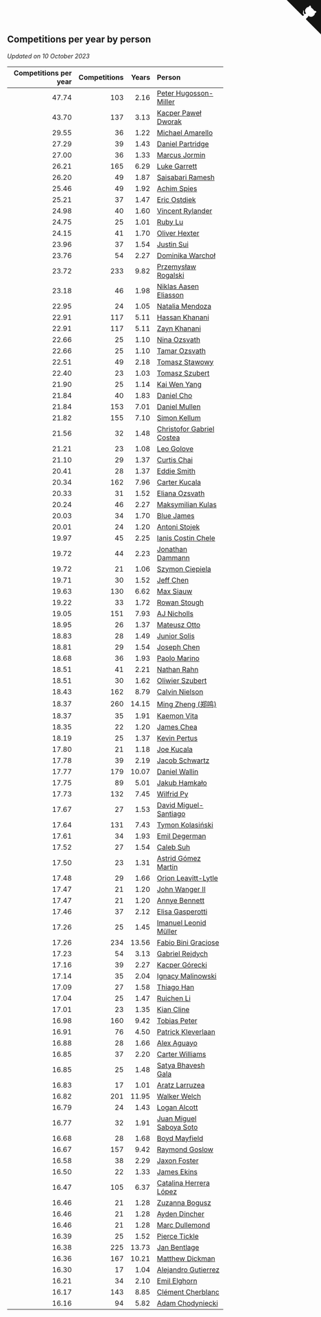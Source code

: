 ## Competitions per year by person

*Updated on 10 October 2023*

| Competitions per year | Competitions | Years | Person |
| ---: | ---: | ---: | :--- |
| 47.74 | 103 | 2.16 | [Peter Hugosson-Miller](https://www.worldcubeassociation.org/persons/2021HUGO01) |
| 43.70 | 137 | 3.13 | [Kacper Paweł Dworak](https://www.worldcubeassociation.org/persons/2020DWOR01) |
| 29.55 | 36 | 1.22 | [Michael Amarello](https://www.worldcubeassociation.org/persons/2022AMAR09) |
| 27.29 | 39 | 1.43 | [Daniel Partridge](https://www.worldcubeassociation.org/persons/2022PART02) |
| 27.00 | 36 | 1.33 | [Marcus Jormin](https://www.worldcubeassociation.org/persons/2022JORM01) |
| 26.21 | 165 | 6.29 | [Luke Garrett](https://www.worldcubeassociation.org/persons/2017GARR05) |
| 26.20 | 49 | 1.87 | [Saisabari Ramesh](https://www.worldcubeassociation.org/persons/2021RAME01) |
| 25.46 | 49 | 1.92 | [Achim Spies](https://www.worldcubeassociation.org/persons/2021SPIE01) |
| 25.21 | 37 | 1.47 | [Eric Ostdiek](https://www.worldcubeassociation.org/persons/2022OSTD01) |
| 24.98 | 40 | 1.60 | [Vincent Rylander](https://www.worldcubeassociation.org/persons/2022RYLA01) |
| 24.75 | 25 | 1.01 | [Ruby Lu](https://www.worldcubeassociation.org/persons/2022LURU01) |
| 24.15 | 41 | 1.70 | [Oliver Hexter](https://www.worldcubeassociation.org/persons/2022HEXT01) |
| 23.96 | 37 | 1.54 | [Justin Sui](https://www.worldcubeassociation.org/persons/2022SUIJ01) |
| 23.76 | 54 | 2.27 | [Dominika Warchoł](https://www.worldcubeassociation.org/persons/2021WARC01) |
| 23.72 | 233 | 9.82 | [Przemysław Rogalski](https://www.worldcubeassociation.org/persons/2013ROGA02) |
| 23.18 | 46 | 1.98 | [Niklas Aasen Eliasson](https://www.worldcubeassociation.org/persons/2021ELIA01) |
| 22.95 | 24 | 1.05 | [Natalia Mendoza](https://www.worldcubeassociation.org/persons/2022MEND24) |
| 22.91 | 117 | 5.11 | [Hassan Khanani](https://www.worldcubeassociation.org/persons/2018KHAN26) |
| 22.91 | 117 | 5.11 | [Zayn Khanani](https://www.worldcubeassociation.org/persons/2018KHAN28) |
| 22.66 | 25 | 1.10 | [Nina Ozsvath](https://www.worldcubeassociation.org/persons/2022OZSV03) |
| 22.66 | 25 | 1.10 | [Tamar Ozsvath](https://www.worldcubeassociation.org/persons/2022OZSV04) |
| 22.51 | 49 | 2.18 | [Tomasz Stawowy](https://www.worldcubeassociation.org/persons/2021STAW01) |
| 22.40 | 23 | 1.03 | [Tomasz Szubert](https://www.worldcubeassociation.org/persons/2022SZUB02) |
| 21.90 | 25 | 1.14 | [Kai Wen Yang](https://www.worldcubeassociation.org/persons/2022YANG19) |
| 21.84 | 40 | 1.83 | [Daniel Cho](https://www.worldcubeassociation.org/persons/2021CHOD01) |
| 21.84 | 153 | 7.01 | [Daniel Mullen](https://www.worldcubeassociation.org/persons/2016MULL04) |
| 21.82 | 155 | 7.10 | [Simon Kellum](https://www.worldcubeassociation.org/persons/2016KELL12) |
| 21.56 | 32 | 1.48 | [Christofor Gabriel Costea](https://www.worldcubeassociation.org/persons/2022COST03) |
| 21.21 | 23 | 1.08 | [Leo Golove](https://www.worldcubeassociation.org/persons/2022GOLO02) |
| 21.10 | 29 | 1.37 | [Curtis Chai](https://www.worldcubeassociation.org/persons/2022CHAI02) |
| 20.41 | 28 | 1.37 | [Eddie Smith](https://www.worldcubeassociation.org/persons/2022SMIT20) |
| 20.34 | 162 | 7.96 | [Carter Kucala](https://www.worldcubeassociation.org/persons/2015KUCA01) |
| 20.33 | 31 | 1.52 | [Eliana Ozsvath](https://www.worldcubeassociation.org/persons/2022OZSV01) |
| 20.24 | 46 | 2.27 | [Maksymilian Kulas](https://www.worldcubeassociation.org/persons/2021KULA02) |
| 20.03 | 34 | 1.70 | [Blue James](https://www.worldcubeassociation.org/persons/2022JAME01) |
| 20.01 | 24 | 1.20 | [Antoni Stojek](https://www.worldcubeassociation.org/persons/2022STOJ03) |
| 19.97 | 45 | 2.25 | [Ianis Costin Chele](https://www.worldcubeassociation.org/persons/2021CHEL01) |
| 19.72 | 44 | 2.23 | [Jonathan Dammann](https://www.worldcubeassociation.org/persons/2021DAMM01) |
| 19.72 | 21 | 1.06 | [Szymon Ciepiela](https://www.worldcubeassociation.org/persons/2022CIEP01) |
| 19.71 | 30 | 1.52 | [Jeff Chen](https://www.worldcubeassociation.org/persons/2022CHEN19) |
| 19.63 | 130 | 6.62 | [Max Siauw](https://www.worldcubeassociation.org/persons/2017SIAU02) |
| 19.22 | 33 | 1.72 | [Rowan Stough](https://www.worldcubeassociation.org/persons/2022STOU01) |
| 19.05 | 151 | 7.93 | [AJ Nicholls](https://www.worldcubeassociation.org/persons/2015NICH04) |
| 18.95 | 26 | 1.37 | [Mateusz Otto](https://www.worldcubeassociation.org/persons/2022OTTO01) |
| 18.83 | 28 | 1.49 | [Junior Solis](https://www.worldcubeassociation.org/persons/2022SOLI03) |
| 18.81 | 29 | 1.54 | [Joseph Chen](https://www.worldcubeassociation.org/persons/2022CHEN16) |
| 18.68 | 36 | 1.93 | [Paolo Marino](https://www.worldcubeassociation.org/persons/2021MARI04) |
| 18.51 | 41 | 2.21 | [Nathan Rahn](https://www.worldcubeassociation.org/persons/2021RAHN01) |
| 18.51 | 30 | 1.62 | [Oliwier Szubert](https://www.worldcubeassociation.org/persons/2022SZUB01) |
| 18.43 | 162 | 8.79 | [Calvin Nielson](https://www.worldcubeassociation.org/persons/2014NIEL03) |
| 18.37 | 260 | 14.15 | [Ming Zheng (郑鸣)](https://www.worldcubeassociation.org/persons/2009ZHEN11) |
| 18.37 | 35 | 1.91 | [Kaemon Vita](https://www.worldcubeassociation.org/persons/2021VITA01) |
| 18.35 | 22 | 1.20 | [James Chea](https://www.worldcubeassociation.org/persons/2022CHEA05) |
| 18.19 | 25 | 1.37 | [Kevin Pertus](https://www.worldcubeassociation.org/persons/2022PERT01) |
| 17.80 | 21 | 1.18 | [Joe Kucala](https://www.worldcubeassociation.org/persons/2022KUCA01) |
| 17.78 | 39 | 2.19 | [Jacob Schwartz](https://www.worldcubeassociation.org/persons/2021SCHW01) |
| 17.77 | 179 | 10.07 | [Daniel Wallin](https://www.worldcubeassociation.org/persons/2013WALL03) |
| 17.75 | 89 | 5.01 | [Jakub Hamkało](https://www.worldcubeassociation.org/persons/2018HAMK01) |
| 17.73 | 132 | 7.45 | [Wilfrid Py](https://www.worldcubeassociation.org/persons/2016PYWI01) |
| 17.67 | 27 | 1.53 | [David Miguel-Santiago](https://www.worldcubeassociation.org/persons/2022MIGU02) |
| 17.64 | 131 | 7.43 | [Tymon Kolasiński](https://www.worldcubeassociation.org/persons/2016KOLA02) |
| 17.61 | 34 | 1.93 | [Emil Degerman](https://www.worldcubeassociation.org/persons/2021DEGE01) |
| 17.52 | 27 | 1.54 | [Caleb Suh](https://www.worldcubeassociation.org/persons/2022SUHC01) |
| 17.50 | 23 | 1.31 | [Astrid Gómez Martin](https://www.worldcubeassociation.org/persons/2022MART26) |
| 17.48 | 29 | 1.66 | [Orion Leavitt-Lytle](https://www.worldcubeassociation.org/persons/2022LEAV01) |
| 17.47 | 21 | 1.20 | [John Wanger II](https://www.worldcubeassociation.org/persons/2022WANG39) |
| 17.47 | 21 | 1.20 | [Annye Bennett](https://www.worldcubeassociation.org/persons/2022BENN11) |
| 17.46 | 37 | 2.12 | [Elisa Gasperotti](https://www.worldcubeassociation.org/persons/2021GASP01) |
| 17.26 | 25 | 1.45 | [Imanuel Leonid Müller](https://www.worldcubeassociation.org/persons/2022MULL02) |
| 17.26 | 234 | 13.56 | [Fabio Bini Graciose](https://www.worldcubeassociation.org/persons/2010GRAC02) |
| 17.23 | 54 | 3.13 | [Gabriel Rejdych](https://www.worldcubeassociation.org/persons/2020REJD01) |
| 17.16 | 39 | 2.27 | [Kacper Górecki](https://www.worldcubeassociation.org/persons/2021GORE01) |
| 17.14 | 35 | 2.04 | [Ignacy Malinowski](https://www.worldcubeassociation.org/persons/2021MALI02) |
| 17.09 | 27 | 1.58 | [Thiago Han](https://www.worldcubeassociation.org/persons/2022HANT01) |
| 17.04 | 25 | 1.47 | [Ruichen Li](https://www.worldcubeassociation.org/persons/2022LIRU02) |
| 17.01 | 23 | 1.35 | [Kian Cline](https://www.worldcubeassociation.org/persons/2022CLIN01) |
| 16.98 | 160 | 9.42 | [Tobias Peter](https://www.worldcubeassociation.org/persons/2014PETE03) |
| 16.91 | 76 | 4.50 | [Patrick Kleverlaan](https://www.worldcubeassociation.org/persons/2019KLEV01) |
| 16.88 | 28 | 1.66 | [Alex Aguayo](https://www.worldcubeassociation.org/persons/2022AGUA01) |
| 16.85 | 37 | 2.20 | [Carter Williams](https://www.worldcubeassociation.org/persons/2021WILL06) |
| 16.85 | 25 | 1.48 | [Satya Bhavesh Gala](https://www.worldcubeassociation.org/persons/2022GALA03) |
| 16.83 | 17 | 1.01 | [Aratz Larruzea](https://www.worldcubeassociation.org/persons/2022LARR02) |
| 16.82 | 201 | 11.95 | [Walker Welch](https://www.worldcubeassociation.org/persons/2011WELC01) |
| 16.79 | 24 | 1.43 | [Logan Alcott](https://www.worldcubeassociation.org/persons/2022ALCO02) |
| 16.77 | 32 | 1.91 | [Juan Miguel Saboya Soto](https://www.worldcubeassociation.org/persons/2021SOTO01) |
| 16.68 | 28 | 1.68 | [Boyd Mayfield](https://www.worldcubeassociation.org/persons/2022MAYF01) |
| 16.67 | 157 | 9.42 | [Raymond Goslow](https://www.worldcubeassociation.org/persons/2014GOSL01) |
| 16.58 | 38 | 2.29 | [Jaxon Foster](https://www.worldcubeassociation.org/persons/2021FOST01) |
| 16.50 | 22 | 1.33 | [James Ekins](https://www.worldcubeassociation.org/persons/2022EKIN01) |
| 16.47 | 105 | 6.37 | [Catalina Herrera López](https://www.worldcubeassociation.org/persons/2017LOPE31) |
| 16.46 | 21 | 1.28 | [Zuzanna Bogusz](https://www.worldcubeassociation.org/persons/2022BOGU01) |
| 16.46 | 21 | 1.28 | [Ayden Dincher](https://www.worldcubeassociation.org/persons/2022DINC01) |
| 16.46 | 21 | 1.28 | [Marc Dullemond](https://www.worldcubeassociation.org/persons/2022DULL01) |
| 16.39 | 25 | 1.52 | [Pierce Tickle](https://www.worldcubeassociation.org/persons/2022TICK01) |
| 16.38 | 225 | 13.73 | [Jan Bentlage](https://www.worldcubeassociation.org/persons/2010BENT01) |
| 16.36 | 167 | 10.21 | [Matthew Dickman](https://www.worldcubeassociation.org/persons/2013DICK01) |
| 16.30 | 17 | 1.04 | [Alejandro Gutierrez](https://www.worldcubeassociation.org/persons/2022GUTI09) |
| 16.21 | 34 | 2.10 | [Emil Elghorn](https://www.worldcubeassociation.org/persons/2021ELGH01) |
| 16.17 | 143 | 8.85 | [Clément Cherblanc](https://www.worldcubeassociation.org/persons/2014CHER05) |
| 16.16 | 94 | 5.82 | [Adam Chodyniecki](https://www.worldcubeassociation.org/persons/2017CHOD02) |


<a href="https://github.com/jonatanklosko/wca_statistics" class="github-corner" aria-label="View source on Github"><svg width="80" height="80" viewBox="0 0 250 250" style="fill:#151513; color:#fff; position: absolute; top: 0; border: 0; right: 0;" aria-hidden="true"><path d="M0,0 L115,115 L130,115 L142,142 L250,250 L250,0 Z"></path><path d="M128.3,109.0 C113.8,99.7 119.0,89.6 119.0,89.6 C122.0,82.7 120.5,78.6 120.5,78.6 C119.2,72.0 123.4,76.3 123.4,76.3 C127.3,80.9 125.5,87.3 125.5,87.3 C122.9,97.6 130.6,101.9 134.4,103.2" fill="currentColor" style="transform-origin: 130px 106px;" class="octo-arm"></path><path d="M115.0,115.0 C114.9,115.1 118.7,116.5 119.8,115.4 L133.7,101.6 C136.9,99.2 139.9,98.4 142.2,98.6 C133.8,88.0 127.5,74.4 143.8,58.0 C148.5,53.4 154.0,51.2 159.7,51.0 C160.3,49.4 163.2,43.6 171.4,40.1 C171.4,40.1 176.1,42.5 178.8,56.2 C183.1,58.6 187.2,61.8 190.9,65.4 C194.5,69.0 197.7,73.2 200.1,77.6 C213.8,80.2 216.3,84.9 216.3,84.9 C212.7,93.1 206.9,96.0 205.4,96.6 C205.1,102.4 203.0,107.8 198.3,112.5 C181.9,128.9 168.3,122.5 157.7,114.1 C157.9,116.9 156.7,120.9 152.7,124.9 L141.0,136.5 C139.8,137.7 141.6,141.9 141.8,141.8 Z" fill="currentColor" class="octo-body"></path></svg></a><style>.github-corner:hover .octo-arm{animation:octocat-wave 560ms ease-in-out}@keyframes octocat-wave{0%,100%{transform:rotate(0)}20%,60%{transform:rotate(-25deg)}40%,80%{transform:rotate(10deg)}}@media (max-width:500px){.github-corner:hover .octo-arm{animation:none}.github-corner .octo-arm{animation:octocat-wave 560ms ease-in-out}}</style>
